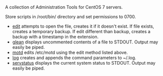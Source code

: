 A collection of Administration Tools for CentOS 7 servers.

Store scripts in /root/bin/ directory and set permissions to 0700.

* [edit]() attempts to open the file, creates it if it doesn't exist. If file exists, creates a temporary backup. If edit different than backup, creates a backup with a timestamp in the extension.
* [glean]() displays uncommented contents of a file to STDOUT. Output may easily be piped.
* [motd]() edits /etc/motd using the edit method listed above.
* [log]() creates and appends the command parameters to ~/.log.
* [servstatus]() displays the current system status to STDOUT. Output may easily be piped.
